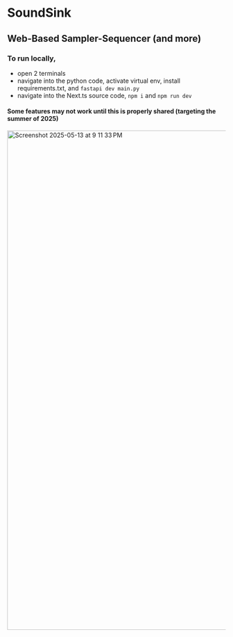 # SoundSink
## Web-Based Sampler-Sequencer (and more)

### To run locally, 
  * open 2 terminals
  * navigate into the python code, activate virtual env, install requirements.txt, and `fastapi dev main.py`
  * navigate into the Next.ts source code, `npm i` and `npm run dev`

#### Some features may not work until this is properly shared (targeting the summer of 2025)

<img width="1149" alt="Screenshot 2025-05-13 at 9 11 33 PM" src="https://github.com/user-attachments/assets/208cd190-9f45-426d-baf9-05e33186132c" />
